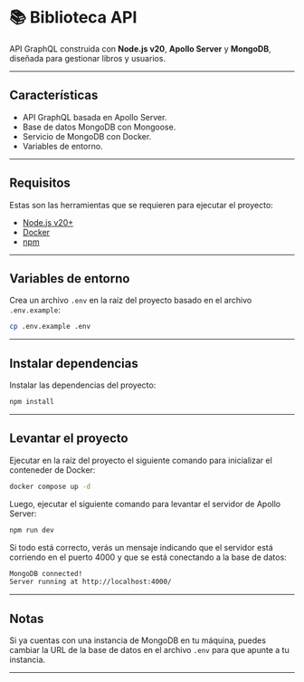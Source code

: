 # 📚 Biblioteca API

API GraphQL construida con **Node.js v20**, **Apollo Server** y **MongoDB**, diseñada para gestionar libros y usuarios.

---

## Características

- API GraphQL basada en Apollo Server.  
- Base de datos MongoDB con Mongoose.  
- Servicio de MongoDB con Docker.
- Variables de entorno.

---

## Requisitos

Estas son las herramientas que se requieren para ejecutar el proyecto:

- [Node.js v20+](https://nodejs.org/)
- [Docker](https://www.docker.com/)
- [npm](https://www.npmjs.com/)

---

## Variables de entorno

Crea un archivo `.env` en la raíz del proyecto basado en el archivo `.env.example`:

```bash
cp .env.example .env
```

---

## Instalar dependencias

Instalar las dependencias del proyecto:

```bash
npm install
```

---

## Levantar el proyecto

Ejecutar en la raíz del proyecto el siguiente comando para inicializar el conteneder de Docker:

```bash
docker compose up -d
```

Luego, ejecutar el siguiente comando para levantar el servidor de Apollo Server:

```bash
npm run dev
```

Si todo está correcto, verás un mensaje indicando que el servidor está corriendo en el puerto 4000 y que se está conectando a la base de datos:
```bash
MongoDB connected!
Server running at http://localhost:4000/
```

---

## Notas

Si ya cuentas con una instancia de MongoDB en tu máquina, puedes cambiar la URL de la base de datos en el archivo `.env` para que apunte a tu instancia.

---